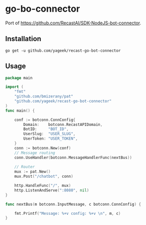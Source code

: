 # go-bo-connector

Port of https://github.com/RecastAI/SDK-NodeJS-bot-connector.

## Installation

```
go get -u github.com/yageek/recast-go-bot-connector
```

## Usage

```go
package main

import (
    "fmt"
    "github.com/bmizerany/pat"
    "github.com/yageek/recast-go-bot-connector"
)
func main() {

    conf := botconn.ConnConfig{
		Domain:    botconn.RecastAPIDomain,
		BotID:     "BOT_ID",
		UserSlug:  "USER_SLUG",
		UserToken: "USER_TOKEN",
	}
	conn := botconn.New(conf)
	// Message routing
	conn.UseHandler(botconn.MessageHandlerFunc(nextBus))
    
	// Router
	mux := pat.New()
	mux.Post("/chatbot", conn)

	http.HandleFunc("/", mux)
    http.ListenAndServe(":8080", nil)
}

func nextBus(m botconn.InputMessage, c botconn.ConnConfig) {

	fmt.Printf("Message: %+v config: %+v \n", m, c)
}

```